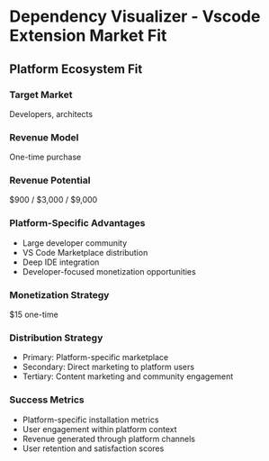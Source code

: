# Dependency Visualizer - Vscode Extension Market Fit

## Platform Ecosystem Fit

### Target Market
Developers, architects

### Revenue Model
One-time purchase

### Revenue Potential
$900 / $3,000 / $9,000

### Platform-Specific Advantages
- Large developer community
- VS Code Marketplace distribution
- Deep IDE integration
- Developer-focused monetization opportunities

### Monetization Strategy
$15 one-time

### Distribution Strategy
- Primary: Platform-specific marketplace
- Secondary: Direct marketing to platform users
- Tertiary: Content marketing and community engagement

### Success Metrics
- Platform-specific installation metrics
- User engagement within platform context
- Revenue generated through platform channels
- User retention and satisfaction scores
